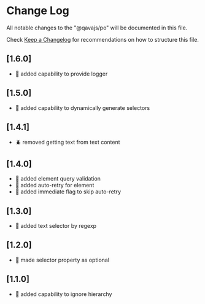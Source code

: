 # Change Log

All notable changes to the "@qavajs/po" will be documented in this file.

Check [Keep a Changelog](http://keepachangelog.com/) for recommendations on how to structure this file.

## [1.6.0]
- :rocket: added capability to provide logger

## [1.5.0]
- :rocket: added capability to dynamically generate selectors

## [1.4.1]
- :beetle: removed getting text from text content

## [1.4.0]
- :rocket: added element query validation
- :rocket: added auto-retry for element
- :rocket: added immediate flag to skip auto-retry

## [1.3.0]
- :rocket: added text selector by regexp

## [1.2.0]
- :rocket: made selector property as optional

## [1.1.0]
- :rocket: added capability to ignore hierarchy
